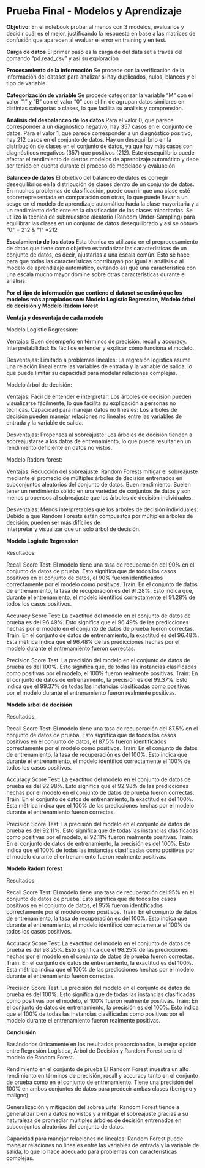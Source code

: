 ## <span style="font-size:larger;">Prueba Final - Modelos y Aprendizaje</span>

**Objetivo**: En el notebook probar al menos con 3 modelos, evaluarlos y decidir cuál es el mejor, justificando la respuesta en base a las matrices de confusión que aparecen al evaluar el error en training y en test.

**Carga de datos**
El primer paso es la carga de del data set a través del comando “pd.read_csv” y así su exploración

**Procesamiento de la información**
Se procede con la verificación de la información del dataset para analizar si hay duplicados, nulos, blancos y el tipo de variable. 

**Categorización de variable**
Se procede categorizar la variable “M” con el valor “1” y “B” con el valor “0” con el fin de agrupan datos similares en distintas categorías o clases, lo que facilita su análisis y comprensión.

**Análisis del desbalanceo de los datos**
Para el valor 0, que parece corresponder a un diagnóstico negativo, hay 357 casos en el conjunto de datos. Para el valor 1, que parece corresponder a un diagnóstico positivo, hay 212 casos en el conjunto de datos.
Hay un desequilibrio en la distribución de clases en el conjunto de datos, ya que hay más casos con diagnósticos negativos (357) que positivos (212). Este desequilibrio puede afectar el rendimiento de ciertos modelos de aprendizaje automático y debe ser tenido en cuenta durante el proceso de modelado y evaluación

**Balanceo de datos**
El objetivo del balanceo de datos es corregir desequilibrios en la distribución de clases dentro de un conjunto de datos. En muchos problemas de clasificación, puede ocurrir que una clase esté sobrerrepresentada en comparación con otras, lo que puede llevar a un sesgo en el modelo de aprendizaje automático hacia la clase mayoritaria y a un rendimiento deficiente en la clasificación de las clases minoritarias. Se utilizó la técnica de submuestreo aleatorio (Random Under-Sampling) para equilibrar las clases en un conjunto de datos desequilibrado y así se obtuvo  "0" = 212 & "1" =212

**Escalamiento de los datos**
Esta técnica es utilizada en el preprocesamiento de datos que tiene como objetivo estandarizar las características de un conjunto de datos, es decir, ajustarlas a una escala común. Esto se hace para que todas las características contribuyan por igual al análisis o al modelo de aprendizaje automático, evitando así que una característica con una escala mucho mayor domine sobre otras características durante el análisis.

**Por el tipo de información que contiene el dataset se estimó que los modelos más apropiados son: Modelo Logistic Regression, Modelo árbol de decisión y Modelo Radom forest**

**Ventaja y desventaja de cada modelo**

Modelo Logistic Regression:

Ventajas:
   Buen desempeño en términos de precisión, recall y accuracy.
  Interpretabilidad: Es fácil de entender y explicar cómo funciona el modelo.
  
  Desventajas:
   Limitado a problemas lineales: La regresión logística asume una relación lineal entre las variables de entrada y la variable de salida, lo que puede limitar su capacidad para 
   modelar relaciones complejas.

Modelo árbol de decisión:

    
   Ventajas:
    Fácil de entender e interpretar: Los árboles de decisión pueden visualizarse fácilmente, lo que facilita su explicación a personas no técnicas.
    Capacidad para manejar datos no lineales: Los árboles de decisión pueden manejar relaciones no lineales entre las variables de entrada y la variable de salida.
    
   Desventajas:
    Propensos al sobreajuste: Los árboles de decisión tienden a sobreajustarse a los datos de entrenamiento, lo que puede resultar en un rendimiento deficiente en datos no vistos.

Modelo Radom forest:
  
  Ventajas:
  Reducción del sobreajuste: Random Forests mitigar el sobreajuste mediante el promedio de múltiples árboles de decisión entrenados en subconjuntos aleatorios del conjunto de datos.
  Buen rendimiento: Suelen tener un rendimiento sólido en una variedad de conjuntos de datos y son menos propensos al sobreajuste que los árboles de decisión individuales.
  
  Desventajas:
  Menos interpretables que los árboles de decisión individuales: Debido a que Random Forests están compuestos por múltiples árboles de decisión, pueden ser más difíciles de       
  interpretar y visualizar que un solo árbol de decisión.


**Modelo Logistic Regression**

Resultados:

Recall Score 
Test: El modelo tiene una tasa de recuperación del 90% en el conjunto de datos de prueba. Esto significa que de todos los casos positivos en el conjunto de datos, el 90% fueron identificados correctamente por el modelo como positivos.
Train: En el conjunto de datos de entrenamiento, la tasa de recuperación es del 91.28%. Esto indica que, durante el entrenamiento, el modelo identificó correctamente el 91.28% de todos los casos positivos.

Accuracy Score
Test: La exactitud del modelo en el conjunto de datos de prueba es del 96.49%. Esto significa que el 96.49% de las predicciones hechas por el modelo en el conjunto de datos de prueba fueron correctas.
Train: En el conjunto de datos de entrenamiento, la exactitud es del 96.48%. Esta métrica indica que el 96.48% de las predicciones hechas por el modelo durante el entrenamiento fueron correctas.

Precision Score
Test: La precisión del modelo en el conjunto de datos de prueba es del 100%. Esto significa que, de todas las instancias clasificadas como positivas por el modelo, el 100% fueron realmente positivas.
Train: En el conjunto de datos de entrenamiento, la precisión es del 99.37%. Esto indica que el 99.37% de todas las instancias clasificadas como positivas por el modelo durante el entrenamiento fueron realmente positivas.

**Modelo árbol de decisión**

Resultados:

Recall Score
Test: El modelo tiene una tasa de recuperación del 87.5% en el conjunto de datos de prueba. Esto significa que de todos los casos positivos en el conjunto de datos, el 87.5% fueron identificados correctamente por el modelo como positivos.
Train: En el conjunto de datos de entrenamiento, la tasa de recuperación es del 100%. Esto indica que durante el entrenamiento, el modelo identificó correctamente el 100% de todos los casos positivos.

Accuracy Score 
Test: La exactitud del modelo en el conjunto de datos de prueba es del 92.98%. Esto significa que el 92.98% de las predicciones hechas por el modelo en el conjunto de datos de prueba fueron correctas.
Train: En el conjunto de datos de entrenamiento, la exactitud es del 100%. Esta métrica indica que el 100% de las predicciones hechas por el modelo durante el entrenamiento fueron correctas.

Precision Score 
Test: La precisión del modelo en el conjunto de datos de prueba es del 92.11%. Esto significa que de todas las instancias clasificadas como positivas por el modelo, el 92.11% fueron realmente positivas.
Train: En el conjunto de datos de entrenamiento, la precisión es del 100%. Esto indica que el 100% de todas las instancias clasificadas como positivas por el modelo durante el entrenamiento fueron realmente positivas.

**Modelo Radom forest**

Resultados:

Recall Score 
Test: El modelo tiene una tasa de recuperación del 95% en el conjunto de datos de prueba. Esto significa que de todos los casos positivos en el conjunto de datos, el 95% fueron identificados correctamente por el modelo como positivos.
Train: En el conjunto de datos de entrenamiento, la tasa de recuperación es del 100%. Esto indica que durante el entrenamiento, el modelo identificó correctamente el 100% de todos los casos positivos.

Accuracy Score 
Test: La exactitud del modelo en el conjunto de datos de prueba es del 98.25%. Esto significa que el 98.25% de las predicciones hechas por el modelo en el conjunto de datos de prueba fueron correctas.
Train: En el conjunto de datos de entrenamiento, la exactitud es del 100%. Esta métrica indica que el 100% de las predicciones hechas por el modelo durante el entrenamiento fueron correctas.

Precision Score
Test: La precisión del modelo en el conjunto de datos de prueba es del 100%. Esto significa que de todas las instancias clasificadas como positivas por el modelo, el 100% fueron realmente positivas.
Train: En el conjunto de datos de entrenamiento, la precisión es del 100%. Esto indica que el 100% de todas las instancias clasificadas como positivas por el modelo durante el entrenamiento fueron realmente positivas.

**Conclusión**

Basándonos únicamente en los resultados proporcionados, la mejor opción entre Regresión Logística, Árbol de Decisión y Random Forest sería el modelo de Random Forest. 

Rendimiento en el conjunto de prueba
El Random Forest muestra un alto rendimiento en términos de precisión, recall y accuracy tanto en el conjunto de prueba como en el conjunto de entrenamiento.
Tiene una precisión del 100% en ambos conjuntos de datos para predecir ambas clases (benigno y maligno).

Generalización y mitigación del sobreajuste:
Random Forest tiende a generalizar bien a datos no vistos y a mitigar el sobreajuste gracias a su naturaleza de promediar múltiples árboles de decisión entrenados en subconjuntos aleatorios del conjunto de datos.

Capacidad para manejar relaciones no lineales:
Random Forest puede manejar relaciones no lineales entre las variables de entrada y la variable de salida, lo que lo hace adecuado para problemas con características complejas.
